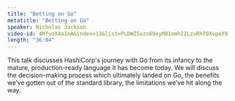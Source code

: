 ```yaml
---
title: "Betting on Go"
metatitle: "Betting on Go"
speaker: Nicholas Jackson
video-id: 4MfvoX4aImA&index=13&list=PLDWZ5uzn69eyM81omhIZLzvRhTOXvpeX9
length: "36:04"
---
```

This talk discusses HashiCorp's journey with Go from its infancy to the mature, production-ready language it has become today. We will discuss the decision-making process which ultimately landed on Go, the benefits we’ve gotten out of the standard library, the limitations we’ve hit along the way.
